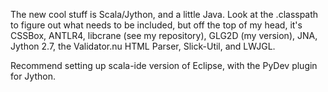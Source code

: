 The new cool stuff is Scala/Jython, and a little Java. Look at the .classpath to figure out what needs to be included, but off the top of my head, it's CSSBox, ANTLR4, libcrane (see my repository), GLG2D (my version), JNA, Jython 2.7, the Validator.nu HTML Parser, Slick-Util, and LWJGL. 

Recommend setting up scala-ide version of Eclipse, with the PyDev plugin for Jython.